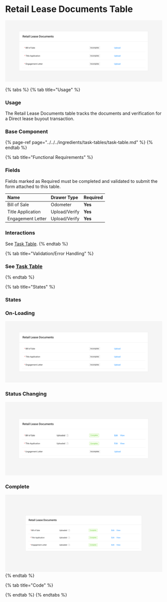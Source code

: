 # Retail Lease Documents Table

![](../../../.gitbook/assets/retail-lease-documents-onload.png)

{% tabs %}
{% tab title="Usage" %}
### Usage

The Retail Lease Documents table tracks the documents and verification for a Direct lease buyout transaction.

### Base Component

{% page-ref page="../../../ingredients/task-tables/task-table.md" %}
{% endtab %}

{% tab title="Functional Requirements" %}
### Fields

Fields marked as Required must be completed and validated to submit the form attached to this table.

| Name | Drawer Type | Required |
| :--- | :--- | :--- |
| Bill of Sale | Odometer | **Yes** |
| Title Application | Upload/Verify | **Yes** |
| Engagement Letter | Upload/Verify | **Yes** |

### Interactions

See [Task Table](../../../ingredients/task-tables/task-table.md).
{% endtab %}

{% tab title="Validation/Error Handling" %}
### See [Task Table](../../../ingredients/task-tables/task-table.md)
{% endtab %}

{% tab title="States" %}
### States

### On-Loading

![](../../../.gitbook/assets/retail-lease-documents-onload%20%281%29.png)

### Status Changing

![](../../../.gitbook/assets/retail-lease-documents-status-changes.png)

### Complete 

![](../../../.gitbook/assets/retail-lease-documents-complete.png)
{% endtab %}

{% tab title="Code" %}

{% endtab %}
{% endtabs %}







